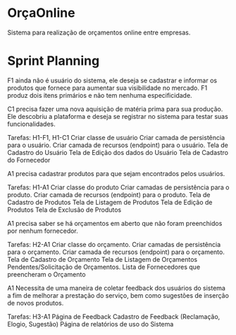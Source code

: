 # OrçaOnline
Sistema para realização de orçamentos online entre empresas.

# Sprint Planning
F1 ainda não é usuário do sistema, ele deseja se  cadastrar e informar os produtos que fornece para aumentar sua visibilidade no mercado. F1 produz dois itens primários e não tem nenhuma especificidade.

C1 precisa fazer uma nova aquisição de matéria prima para sua produção. Ele descobriu a plataforma e deseja se registrar no sistema para testar suas funcionalidades.  

Tarefas: H1-F1, H1-C1
Criar classe de usuário 
Criar camada de persistência para o usuário.
Criar camada de recursos (endpoint) para o usuário.
Tela de Cadastro do Usuário
Tela de Edição dos dados do Usuário
Tela de Cadastro do Fornecedor

A1 precisa cadastrar produtos para que sejam encontrados pelos usuários. 

Tarefas: H1-A1
Criar classe do produto 
Criar camadas de persistência para o produto.
Criar camada de recursos (endpoint) para o produto.
Tela de Cadastro de Produtos
Tela de Listagem de Produtos
Tela de Edição de Produtos
Tela de Exclusão de Produtos

A1 precisa saber se há orçamentos em aberto que não foram preenchidos por nenhum fornecedor. 

Tarefas: H2-A1
Criar classe do orçamento. 
Criar camadas de persistência para o orçamento.
Criar camada de recursos (endpoint) para o orçamento.
Tela de Cadastro de Orçamento
Tela de Listagem de Orçamentos Pendentes/Solicitação de Orçamentos.
Lista de Fornecedores que preencheram o Orçamento


 A1 Necessita de uma maneira de coletar feedback dos usuários do sistema a fim de melhorar a prestação do serviço, bem como sugestões de inserção de novos produtos.

Tarefas: H3-A1
Página de Feedback
Cadastro de Feedback (Reclamação, Elogio, Sugestão)
Página de relatórios de uso do Sistema
